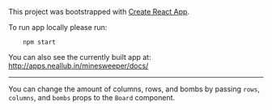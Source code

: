 This project was bootstrapped with [Create React App](https://github.com/facebookincubator/create-react-app).

To run app locally please run:

```
    npm start
```

You can also see the currently built app at: http://apps.neallub.in/minesweeper/docs/


--------------

You can change the amount of columns, rows, and bombs by passing `rows`, `columns`,  and `bombs` props to the `Board` component.